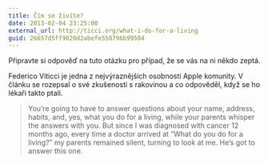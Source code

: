 ```yaml
---
title: Čím se živíte?
date: 2013-02-04 23:25:00
external_url: http://ticci.org/what-i-do-for-a-living
guid: 26657d5ff9020d2abefe558796b99584
---
```


Připravte si odpověď na tuto otázku pro případ, že se vás na ni někdo zeptá.

Federico Viticci je jedna z nejvýraznějších osobností Apple komunity. V článku se rozepsal o své zkušenosti s rakovinou a co odpověděl, když se ho lékaři takto ptali.

> You’re going to have to answer questions about your name, address, habits, and, yes, what you do for a living, while your parents whisper the answers with you. But since I was diagnosed with cancer 12 months ago, every time a doctor arrived at “What do you do for a living?” my parents remained silent, turning to look at me. He’s got to answer this one.
